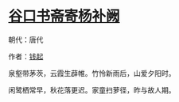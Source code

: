 # [谷口书斋寄杨补阙](http://so.gushiwen.org/view_11826.aspx)

朝代：唐代

作者：[钱起](http://so.gushiwen.org/author_495.aspx)

泉壑带茅茨，云霞生薜帷。竹怜新雨后，山爱夕阳时。 

闲鹭栖常早，秋花落更迟。家童扫萝径，昨与故人期。

